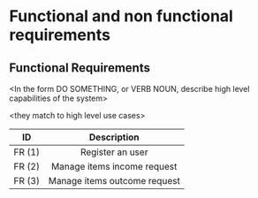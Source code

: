 # Functional and non functional requirements

## Functional Requirements

\<In the form DO SOMETHING, or VERB NOUN, describe high level capabilities of the system>

\<they match to high level use cases>

| ID        | Description  |
| ------------- |:-------------:| 
| FR (1) | Register an user |
| FR (2) | Manage items income request |
| FR (3) | Manage items outcome request |



